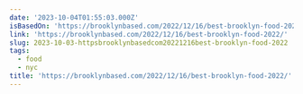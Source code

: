 ```yaml
---
date: '2023-10-04T01:55:03.000Z'
isBasedOn: 'https://brooklynbased.com/2022/12/16/best-brooklyn-food-2022/'
link: 'https://brooklynbased.com/2022/12/16/best-brooklyn-food-2022/'
slug: 2023-10-03-httpsbrooklynbasedcom20221216best-brooklyn-food-2022
tags:
  - food
  - nyc
title: 'https://brooklynbased.com/2022/12/16/best-brooklyn-food-2022/'
---
```


